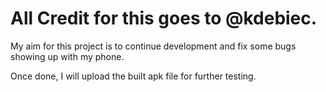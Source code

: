 # All Credit for this goes to @kdebiec.

My aim for this project is to continue development and fix some bugs showing up with my phone.

Once done, I will upload the built apk file for further testing.


